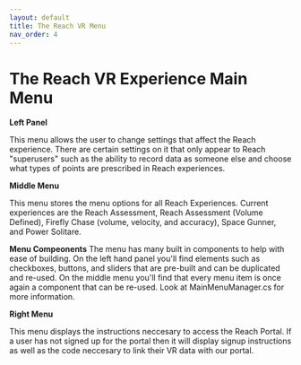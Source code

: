 ```yaml
---
layout: default
title: The Reach VR Menu
nav_order: 4
---
```


# The Reach VR Experience Main Menu

**Left Panel**

This menu allows the user to change settings that affect the Reach experience. There are certain settings on it that only appear to Reach "superusers" such as the ability to record data as someone else and choose what types of points are prescribed in Reach experiences.

**Middle Menu**

This menu stores the menu options for all Reach Experiences. Current experiences are the Reach Assessment, Reach Assessment (Volume Defined), Firefly Chase (volume, velocity, and accuracy), Space Gunner, and Power Solitare. 

**Menu Compeonents**
The menu has many built in components to help with ease of building. On the left hand panel you'll find elements such as checkboxes, buttons, and sliders that are pre-built and can be duplicated and re-used. On the middle menu you'll find that every menu item is once again a component that can be re-used. Look at MainMenuManager.cs for more information. 

**Right Menu**

This menu displays the instructions neccesary to access the Reach Portal. If a user has not signed up for the portal then it will display signup instructions as well as the code neccesary to link their VR data with our portal.

